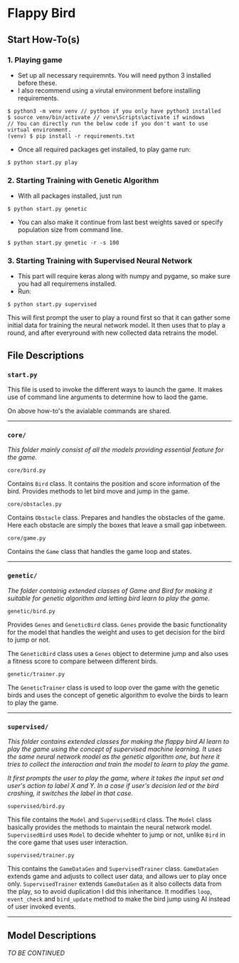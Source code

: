 # Flappy Bird

Start How-To(s)
---

### 1. Playing game

- Set up all necessary requiremnts. You will need python 3 installed before these.
- I also recommend using a virutal environment before installing requirements.
```
$ python3 -m venv venv // python if you only have python3 installed
$ source venv/bin/activate // venv\Scripts\activate if windows
// You can directly run the below code if you don't want to use virtual environment.
(venv) $ pip install -r requirements.txt 
```
- Once all required packages get installed, to play game run:
```
$ python start.py play
```

### 2. Starting Training with Genetic Algorithm
- With all packages installed, just run
```
$ python start.py genetic
```
- You can also make it continue from last best weights saved or specify population size from command line.
```
$ python start.py genetic -r -s 100
```

### 3. Starting Training with Supervised Neural Network
- This part will require keras along with numpy and pygame, so make sure you had all requiremens installed.
- Run:
```
$ python start.py supervised
```
This will first prompt the user to play a round first so that it can gather some initial data
for training the neural network model.
It then uses that to play a round, and after everyround with new collected data retrains the model.

File Descriptions
---

### `start.py`

This file is used to invoke the different ways to launch the game. It makes use
of command line arguments to determine how to laod the game.

On above how-to's the avialable commands are shared.

-----------------------------------------------------------------------------------

### `core/`

*This folder mainly consist of all the models providing essential feature for the game.*

`core/bird.py`

Contains `Bird` class. It contains the position and score information of the bird. Provides
methods to let bird move and jump in the game.

`core/obstacles.py`

Contains `Obstacle` class. Prepares and handles the obstacles of the game.
Here each obstacle are simply the boxes that leave a small gap inbetween.

`core/game.py`

Contains the `Game` class that handles the game loop and states.

------------------------------------------------------------------------------------

### `genetic/`

*The folder containig extended classes of Game and Bird for making it suitable
for genetic algorithm and letting bird learn to play the game.*

`genetic/bird.py`

Provides `Genes` and `GeneticBird` class. `Genes` provide the basic functionality for
the model that handles the weight and uses to get decision for the bird to jump
or not.

The `GeneticBird` class uses a `Genes` object to determine jump and also
uses a fitness score to compare between different birds.

`genetic/trainer.py`

The `GeneticTrainer` class is used to loop over the game with the genetic birds
and uses the concept of genetic algorithm to evolve the birds to learn to
play the game.

------------------------------------------------------------------------------------

### `supervised/`

*This folder contains extended classes for making the flappy bird AI learn to play
the game using the concept of supervised machine learning. It uses the same
neural network model as the genetic algorithm one, but here it tries to collect the
interaction and train the model to learn to play the game.*

*It first prompts the user to play the game, where it takes the input set and user's 
action to label X and Y. In a case if user's decision led ot the bird crashing,
it switches the label in that case.*

`supervised/bird.py`

This file contains the `Model` and `SupervisedBird` class. The `Model` class basically
provides the methods to maintain the neural network model. `SupervisedBird` uses `Model`
to decide whehter to jump or not, unlike `Bird` in the core game that uses user interaction.

`supervised/trainer.py`

This contains the `GameDataGen` and `SupervisedTrainer` class. `GameDataGen` extends game
and adjusts to collect user data, and allows uer to play once only. `SupervisedTrainer`
extends `GameDataGen` as it also collects data from the play, so to avoid duplication I did
this inheritance. It modifies `loop`, `event_check` and `bird_update` method to make the 
bird jump using AI instead of user invoked events.

------------------------------------------------------------------------------------

Model Descriptions
---

*TO BE CONTINUED*